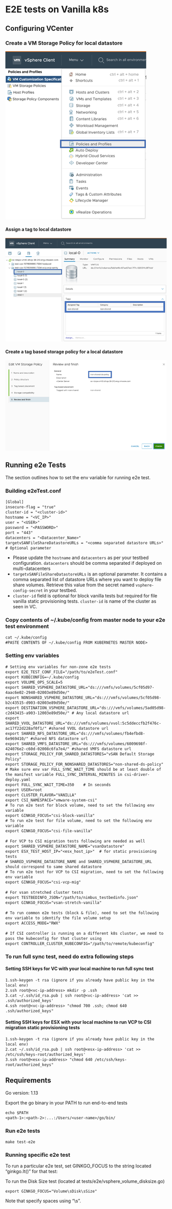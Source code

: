 # E2E tests on Vanilla k8s

## Configuring VCenter

### Create a VM Storage Policy for local datastore

![Vanilla non shared DS 1](images/shared_ds_policy_step_1.png)

#### Assign a tag to local datastore

![Vanilla non shared DS 2](images/non-shared_ds_policy_step_1.png)

#### Create a tag based storage policy for a local datastore

![Vanilla non shared DS 3](images/non-shared_ds_policy_step_2.png)

## Running e2e Tests

The section outlines how to set the env variable for running e2e test.

### Building e2eTest.conf

    [Global]
    insecure-flag = "true"
    cluster-id = "<cluster-id>"
    hostname = "<VC_IP>"
    user = "<USER>"
    password = "<PASSWORD>"
    port = "443"
    datacenters = "<Datacenter_Name>"
    targetvSANFileShareDatastoreURLs = "<comma separated datastore URLs>" # Optional parameter

* Please update the `hostname` and `datacenters` as per your testbed configuration.
`datacenters` should be comma separated if deployed on multi-datacenters
* `targetvSANFileShareDatastoreURLs` is an optional parameter. It contains a comma separated
list of datastore URLs where you want to deploy file share volumes. Retrieve this value from the
 secret named `vsphere-config-secret` in your testbed.
* `cluster-id` field is optional for block vanilla tests but required for file vanilla static provisioning tests.
`cluster-id` is name of the cluster as seen in VC.

### Copy contents of ~/.kube/config from master node to your e2e test environment

    cat ~/.kube/config
    #PASTE CONTENTS OF ~/.kube/config FROM KUBERNETES MASTER NODE>

### Setting env variables

    # Setting env variables for non-zone e2e tests
    export E2E_TEST_CONF_FILE="/path/to/e2eTest.conf"
    export KUBECONFIG=~/.kube/config
    export VOLUME_OPS_SCALE=5
    export SHARED_VSPHERE_DATASTORE_URL="ds:///vmfs/volumes/5cf05d97-4aac6e02-2940-02003e89d50e/"
    export NONSHARED_VSPHERE_DATASTORE_URL="ds:///vmfs/volumes/5cf05d98-b2c43515-d903-02003e89d50e/"
    export DESTINATION_VSPHERE_DATASTORE_URL="ds:///vmfs/volumes/5ad05d98-c2d43415-a903-12003e89d50e/" # Any local datastore url
    export SHARED_VVOL_DATASTORE_URL="ds:///vmfs/volumes/vvol:5c5ddeccfb2f476c-ac17f22d228af0f1/" #shared VVOL datastore url
    export SHARED_NFS_DATASTORE_URL="ds:///vmfs/volumes/fb4efbd8-6e969410/" #shared NFS datastore url
    export SHARED_VMFS_DATASTORE_URL="ds:///vmfs/volumes/6009698f-424076e2-c60d-02008c6fa7e4/" #shared VMFS datastore url
    export STORAGE_POLICY_FOR_SHARED_DATASTORES="vSAN Default Storage Policy"
    export STORAGE_POLICY_FOR_NONSHARED_DATASTORES="non-shared-ds-policy"
    # Make sure env var FULL_SYNC_WAIT_TIME should be at least double of the manifest variable FULL_SYNC_INTERVAL_MINUTES in csi-driver-deploy.yaml
    export FULL_SYNC_WAIT_TIME=350    # In seconds
    export USER=root
    export CLUSTER_FLAVOR="VANILLA"
    export CSI_NAMESPACE="vmware-system-csi"
    # To run e2e test for block volume, need to set the following env variable
    export GINKGO_FOCUS="csi-block-vanilla"
    # To run e2e test for file volume, need to set the following env variable
    export GINKGO_FOCUS="csi-file-vanilla"

    # For VCP to CSI migration tests following are needed as well
    export SHARED_VSPHERE_DATASTORE_NAME="vsanDatastore"
    export ESX_TEST_HOST_IP="<esx_host_ip>"  # for static provisioning tests
    # SHARED_VSPHERE_DATASTORE_NAME and SHARED_VSPHERE_DATASTORE_URL should correspond to same shared datastore
    # To run e2e test for VCP to CSI migration, need to set the following env variable
    export GINKGO_FOCUS="csi-vcp-mig"

    # For vsan stretched cluster tests
    export TESTBEDINFO_JSON="/path/to/nimbus_testbedinfo.json"
    export GINKGO_FOCUS="vsan-stretch-vanilla"

    # To run common e2e tests (block & file), need to set the following env variable to identify the file volume setup
    export ACCESS_MODE="RWX"

    # If CSI controller is running on a different k8s cluster, we need to pass the kubeconfig for that cluster using
    export CONTROLLER_CLUSTER_KUBECONFIG="/path/to/remote/kubeconfig"

### To run full sync test, need do extra following steps

#### Setting SSH keys for VC with your local machine to run full sync test

    1.ssh-keygen -t rsa (ignore if you already have public key in the local env)
    2.ssh root@<vc-ip-address> mkdir -p .ssh
    3.cat ~/.ssh/id_rsa.pub | ssh root@<vc-ip-address> 'cat >> .ssh/authorized_keys'
    4.ssh root@<vc-ip-address> "chmod 700 .ssh; chmod 640 .ssh/authorized_keys"

#### Setting SSH keys for ESX with your local machine to run VCP to CSI migration static provisioning tests

    1.ssh-keygen -t rsa (ignore if you already have public key in the local env)
    2.cat ~/.ssh/id_rsa.pub | ssh root@<esx-ip-address> 'cat >> /etc/ssh/keys-root/authorized_keys'
    3.ssh root@<esx-ip-address> "chmod 640 /etc/ssh/keys-root/authorized_keys"

## Requirements

Go version: 1.13

Export the go binary in your PATH to run end-to-end tests

    echo $PATH
    <path-1>:<path-2>:...:/Users/<user-name>/go/bin/

### Run e2e tests

    make test-e2e

### Running specific e2e test

To run a particular e2e test, set GINKGO_FOCUS to the string located “ginkgo.It()” for that test:

To run the Disk Size test (located at tests/e2e/vsphere_volume_disksize.go)

    export GINKGO_FOCUS="Volume\sDisk\sSize"

Note that specify spaces using “\s”.
